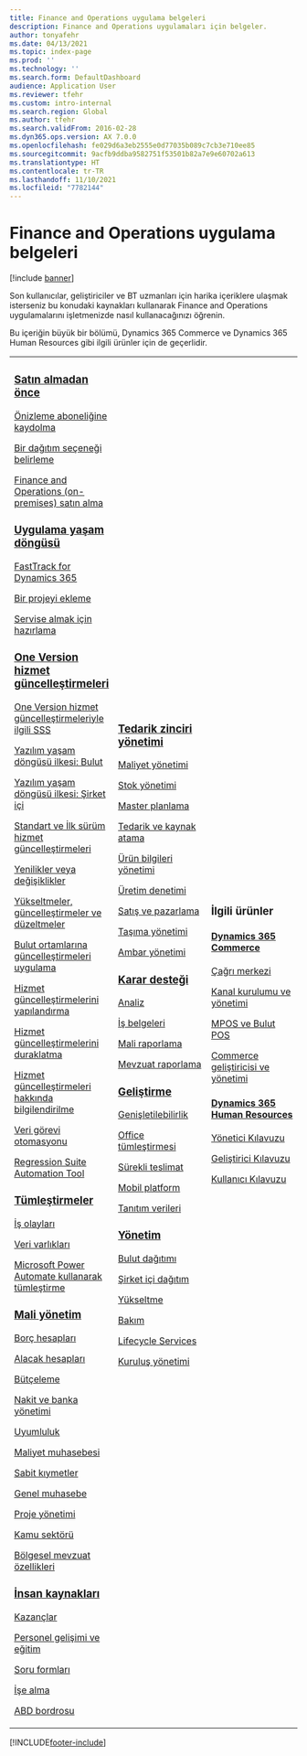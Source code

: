 ```yaml
---
title: Finance and Operations uygulama belgeleri
description: Finance and Operations uygulamaları için belgeler.
author: tonyafehr
ms.date: 04/13/2021
ms.topic: index-page
ms.prod: ''
ms.technology: ''
ms.search.form: DefaultDashboard
audience: Application User
ms.reviewer: tfehr
ms.custom: intro-internal
ms.search.region: Global
ms.author: tfehr
ms.search.validFrom: 2016-02-28
ms.dyn365.ops.version: AX 7.0.0
ms.openlocfilehash: fe029d6a3eb2555e0d77035b089c7cb3e710ee85
ms.sourcegitcommit: 9acfb9ddba9582751f53501b82a7e9e60702a613
ms.translationtype: HT
ms.contentlocale: tr-TR
ms.lasthandoff: 11/10/2021
ms.locfileid: "7782144"
---
```

# <a name="finance-and-operations-application-documentation"></a>Finance and Operations uygulama belgeleri

[!include [banner](includes/banner.md)]

Son kullanıcılar, geliştiriciler ve BT uzmanları için harika içeriklere ulaşmak isterseniz bu konudaki kaynakları kullanarak Finance and Operations uygulamalarını işletmenizde nasıl kullanacağınızı öğrenin. 

Bu içeriğin büyük bir bölümü, Dynamics 365 Commerce ve Dynamics 365 Human Resources gibi ilgili ürünler için de geçerlidir. 

<table>
<colgroup>
<col width="33%" />
<col width="33%" />
<col width="33%" />
</colgroup>
<tbody>
<tr class="odd">
<td>
<h3><a href="get-started/before-you-buy.md">Satın almadan önce</a></h3>
<p><a href="../dev-itpro/dev-tools/sign-up-preview-subscription.md">Önizleme aboneliğine kaydolma</a></p>
 <p><a href="../dev-itpro/deployment/choose-deployment-type.md">Bir dağıtım seçeneği belirleme</a></p>
 <p><a href="get-started/purchase-on-premises.md">Finance and Operations (on-premises) satın alma</a></p>

<h3><a href="imp-lifecycle/implementation-lifecycle.md">Uygulama yaşam döngüsü</a></h3>
<p><a href="/dynamics365/fasttrack/">FastTrack for Dynamics 365</a></p>
<p><a href="imp-lifecycle/onboard.md">Bir projeyi ekleme</a></p>
<p><a href="imp-lifecycle/prepare-go-live.md">Servise almak için hazırlama</a></p>

<h3><a href="../dev-itpro/lifecycle-services/oneversion-overview.md">One Version hizmet güncelleştirmeleri</a></h3>
<p><a href="get-started/one-version.md">One Version hizmet güncelleştirmeleriyle ilgili SSS</a></p>
<p><a href="../dev-itpro/migration-upgrade/versions-update-policy.md">Yazılım yaşam döngüsü ilkesi: Bulut</a></p>
<p><a href="../dev-itpro/migration-upgrade/on-prem-version-update-policy.md">Yazılım yaşam döngüsü ilkesi: Şirket içi</a></p>
<p><a href="get-started/public-preview-releases.md">Standart ve İlk sürüm hizmet güncelleştirmeleri</a></p>
<p><a href="get-started/whats-new-changed.md">Yenilikler veya değişiklikler</a></p>
<p><a href="../dev-itpro/migration-upgrade/upgrade-home-page.md">Yükseltmeler, güncelleştirmeler ve düzeltmeler</a></p>
<p><a href="../dev-itpro/deployment/apply-deployable-package-system.md">Bulut ortamlarına güncelleştirmeleri uygulama</a></p>
<p><a href="../dev-itpro/lifecycle-services/configure-service-updates.md">Hizmet güncelleştirmelerini yapılandırma</a></p>
<p><a href="../dev-itpro/lifecycle-services/pause-service-updates.md">Hizmet güncelleştirmelerini duraklatma</a></p>
<p><a href="../dev-itpro/lifecycle-services/notifications-service-updates.md">Hizmet güncelleştirmeleri hakkında bilgilendirilme</a></p>
<p><a href="../dev-itpro/data-entities/data-task-automation.md">Veri görevi otomasyonu</a></p>
<p><a href="../dev-itpro/lifecycle-services/using-task-guides-and-bpm-to-create-user-acceptance-tests.md">Regression Suite Automation Tool</a></p>

<h3><a href="../dev-itpro/data-entities/integration-overview.md">Tümleştirmeler</a></h3>
<p><a href="../dev-itpro/business-events/home-page.md">İş olayları</a></p>
<p><a href="../dev-itpro/data-entities/data-entities.md">Veri varlıkları</a></p>
<p><a href="../dev-itpro/data-entities/fin-ops-connector.md">Microsoft Power Automate kullanarak tümleştirme</a></p>

<h3><a href="../../finance/index.md">Mali yönetim</a></h3>
<p><a href="../../finance/accounts-payable/accounts-payable.md">Borç hesapları</a></p>
<p><a href="../../finance/accounts-receivable/accounts-receivable.md">Alacak hesapları</a></p>
<p><a href="../../finance/budgeting/budgeting-overview.md">Bütçeleme</a></p>
<p><a href="../../finance/cash-bank-management/cash-bank-management.md">Nakit ve banka yönetimi</a></p>
<p><a href="../../finance/general-ledger/audit-policy-rules.md">Uyumluluk</a></p>
<p><a href="../../finance/cost-accounting/cost-accounting-home-page.md">Maliyet muhasebesi</a></p>
<p><a href="../../finance/fixed-assets/fixed-assets.md">Sabit kıymetler</a></p>
<p><a href="../../finance/general-ledger/general-ledger.md">Genel muhasebe</a></p>
<p><a href="/dynamics365/project-operations/prod-pma/overview-project-management-accounting">Proje yönetimi</a></p>
<p><a href="../../finance/public-sector/public-sector-functionality.md">Kamu sektörü</a></p>
<p><a href="../dev-itpro/lcs-solutions/country-region.md">Bölgesel mevzuat özellikleri</a></p>

<h3><a href="hr/hr-landing-page.md">İnsan kaynakları</a></h3>
<p><a href="../../human-resources/hr-benefits-manage-program.md">Kazançlar</a></p>
<p><a href="../../human-resources/hr-develop-performance-management-overview.md">Personel gelişimi ve eğitim</a></p>
<p><a href="../../human-resources/hr-learning-questionnaires.md">Soru formları</a></p>
<p><a href="hr/manage-recruiting-process.md">İşe alma</a></p>
<p><a href="hr/localizations/noam-usa-payroll.md">ABD bordrosu</a></p>

</td>
<td>
<h3><a href="../../supply-chain/index.md">Tedarik zinciri yönetimi</a></h3>
<p><a href="../../supply-chain/cost-management/costing-sheets.md">Maliyet yönetimi</a></p>
<p><a href="../../supply-chain/inventory/inventory-home-page.md">Stok yönetimi</a></p>
<p><a href="../../supply-chain/master-planning/master-plans.md">Master planlama</a></p>
<p><a href="../../supply-chain/procurement/procurement-sourcing-overview.md">Tedarik ve kaynak atama</a></p>
<p><a href="../../supply-chain/pim/product-information.md">Ürün bilgileri yönetimi</a></p>
<p><a href="../../supply-chain/production-control/production-process-overview.md">Üretim denetimi</a></p>
<p><a href="../../supply-chain/sales-marketing/overview-sales-marketing.md">Satış ve pazarlama</a></p>
<p><a href="../../supply-chain/transportation/transportation-management-overview.md">Taşıma yönetimi</a></p>
<p><a href="../../supply-chain/warehousing/warehouse-configuration.md">Ambar yönetimi</a></p>


<h3><a href="../dev-itpro/analytics/bi-reporting-home-page.md">Karar desteği</a></h3>
<p><a href="../dev-itpro/analytics/analytics.md">Analiz</a></p>
 <p><a href="../dev-itpro/analytics/document-reporting-services.md">İş belgeleri</a></p>
<p><a href="../dev-itpro/analytics/financial-reporting-intro.md">Mali raporlama</a></p>
<p><a href="../dev-itpro/analytics/general-electronic-reporting.md">Mevzuat raporlama</a></p>



<h3><a href="../dev-itpro/dev-tools/developer-home-page.md">Geliştirme</h3>
<p><a href="../dev-itpro/extensibility/extensibility-home-page.md">Genişletilebilirlik</a></p>
<p><a href="../dev-itpro/office-integration/office-integration.md">Office tümleştirmesi</a></p>
<p><a href="../dev-itpro/dev-tools/continuous-delivery-home-page.md">Sürekli teslimat</a></p>
<p><a href="../dev-itpro/mobile-apps/platform/mobile-platform-home-page.md">Mobil platform</a></p>
<p><a href="get-started/demo-data.md">Tanıtım verileri</a></p>

<h3><a href="../dev-itpro/sysadmin/system-administration-home-page.md">Yönetim</h3>
<p><a href="../dev-itpro/deployment/cloud-deployment-overview.md">Bulut dağıtımı</a></p>
<p><a href="../dev-itpro/deployment/on-premises-deployment-landing-page.md">Şirket içi dağıtım</a></p>
<p><a href="../dev-itpro/migration-upgrade/upgrade-home-page.md">Yükseltme</a></p>
<p><a href="../dev-itpro/dev-tools/continuous-delivery-home-page.md#servicing">Bakım</a></p>
<p><a href="../dev-itpro/lifecycle-services/lcs.md">Lifecycle Services</a></p>
<p><a href="organization-administration/organization-administration-home-page.md">Kuruluş yönetimi</a></p>
</td>
<td>
<h3>İlgili ürünler</h3>
<h4><a href="/dynamics365/commerce/">Dynamics 365 Commerce</a></h4>
<p><a href="../../commerce/call-center-functionality.md">Çağrı merkezi</p>
<p><a href="../../commerce/define-maintain-retail-channels.md">Kanal kurulumu ve yönetimi</p>
<p><a href="../../commerce/retail-peripherals-overview.md">MPOS ve Bulut POS</p>
<p><a href="../../commerce/dev-itpro/dev-retail-home-page.md">Commerce geliştiricisi ve yönetimi</p>

<h4><a href="/dynamics365/human-resources/">Dynamics 365 Human Resources</a></h4>
<p><a href="../../human-resources/hr-admin-overview.md">Yönetici Kılavuzu</a></p>
<p><a href="../../human-resources/hr-developer-overview.md">Geliştirici Kılavuzu</a></p>
<p><a href="../../human-resources/hr-hrpro-overview.md">Kullanıcı Kılavuzu</a></p>


</td>
</tr>

</tbody>
</table>


[!INCLUDE[footer-include](../../includes/footer-banner.md)]
